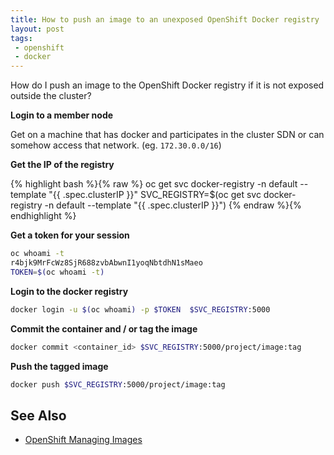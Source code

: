 ```yaml
---
title: How to push an image to an unexposed OpenShift Docker registry
layout: post
tags:
 - openshift
 - docker
---
```


How do I push an image to the OpenShift Docker registry if it is not exposed outside the cluster?

**Login to a member node**

Get on a machine that has docker and participates in the cluster SDN or can somehow access that network. (eg. `172.30.0.0/16`)

**Get the IP of the registry**

{% highlight bash %}{% raw %}
oc get svc docker-registry -n default --template "{{ .spec.clusterIP }}"
SVC_REGISTRY=$(oc get svc docker-registry -n default --template "{{ .spec.clusterIP }}")
{% endraw %}{% endhighlight %}

**Get a token for your session**

```bash
oc whoami -t
r4bjk9MrFcWz8SjR688zvbAbwnI1yoqNbtdhN1sMaeo
TOKEN=$(oc whoami -t)
```

**Login to the docker registry**

```bash
docker login -u $(oc whoami) -p $TOKEN  $SVC_REGISTRY:5000
```

**Commit the container and / or tag the image**

```bash
docker commit <container_id> $SVC_REGISTRY:5000/project/image:tag
```

**Push the tagged image**

```bash
docker push $SVC_REGISTRY:5000/project/image:tag
```

## See Also ##

- [OpenShift Managing Images](https://docs.openshift.com/container-platform/latest/dev_guide/managing_images.html)
